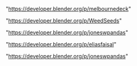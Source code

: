 "https://developer.blender.org/p/melbournedeck"

"https://developer.blender.org/p/WeedSeeds"

"https://developer.blender.org/p/joneswpandas"

"https://developer.blender.org/p/eliasfaisal"

 
"https://developer.blender.org/p/joneswpandas"


 

